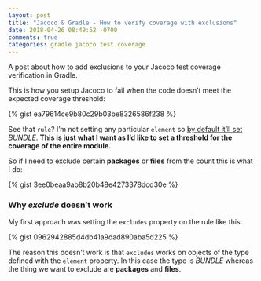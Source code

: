 ```yaml
---
layout: post
title: "Jacoco & Gradle - How to verify coverage with exclusions"
date: 2018-04-26 08:49:52 -0700
comments: true
categories: gradle jacoco test coverage
---
```


A post about how to add exclusions to your Jacoco test coverage verification in Gradle.

<!--more-->

This is how you setup Jacoco to fail when the code doesn’t meet the expected coverage threshold: 

{% gist ea79614ce9b80c29b03be8326586f238 %}

See that `rule`?  I’m not setting any particular `element` so [by default it’ll set _BUNDLE_][1]. **This is just what I want as I’d like to set a threshold for the coverage of the entire module.**

So if I need to exclude certain **packages** or **files** from the count this is what I do:

{% gist 3ee0beaa9ab8b20b48e4273378dcd30e %}

### Why _exclude_ doesn’t work

My first approach was setting the `excludes` property on the rule like this:

{% gist 0962942885d4db41a9dad890aba5d225 %}

The reason this doesn’t work is that `excludes` works on objects of the type defined with the `element` property. In this case the type is _BUNDLE_ whereas the thing we want to exclude are **packages** and **files**.



[1]:	https://docs.gradle.org/current/javadoc/org/gradle/testing/jacoco/tasks/rules/JacocoViolationRule.html#getElement--
